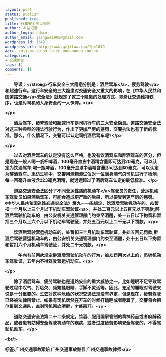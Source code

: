 ```yaml
---
layout: post
status: publish
published: true
title: 行车安全三大隐患
author: 本站记者
author_login: admin
author_email: jiangwei909@gmail.com
wordpress_id: 1649
wordpress_url: http://www.gzjtlaw.com/?p=1649
date: 2011-05-29 09:30:28.000000000 +08:00
categories:
- 交通常识
tags: []
comments: []
---
```

<p><p><strong>　　导读：<&#47;strong>行车安全三大隐患分别是：<a>酒后驾车<&#47;a>，疲劳<a>驾驶<&#47;a>和超速行车。这行车安全的三大隐患对交通安全又重大的影响，在《中华人民共和国<a>道路交通<&#47;a>安全法》就规定了这三个隐患的处理方式，能够让交通维持秩序，也是对司机的人身安全的一大保障。<&#47;p><p><&#47;p><p>　　酒后驾车、疲劳驾驶和超速行车是司机行车的三大安全隐患。道路交通安全法对这三种典型的违法行驶行为，作出了更加严厉的惩罚，交警执法也有了新的标准。那么，什么情况下，交警可以认定司机酒后驾车呢?<&#47;p><p><&#47;p><p>　　过去对酒后驾车的认定没有这么严格，也没有饮酒驾车和醉酒驾车的区分，但是现在一般人喝一纸杯啤酒，100毫升血液中酒精含量即可达到20毫克，可以认定为饮酒驾车;喝一瓶啤酒，100毫升血液中酒精含量即可达到80毫克，可以认定为醉酒驾车。采访过程中，交警用酒精测试仪对一位满身酒气的司机进行了检测，每一百毫升血液含223毫克酒精，就远远超过了酒后驾车认定的最低标准。<&#47;p><p>　　道路交通安全法区分了不同营运性质的<a>机动车<&#47;a>驾驶员的责任，营运机动车驾驶员如果酒后驾车，可能会造成更严重的后果，所以要受到更严厉的惩罚。《中华人民共和国道路交通安全法》第九十一条规定，饮酒后驾驶机动车的，处暂扣一个月以上三个月以下机动车<a>驾驶证<&#47;a>，并处二百元以上五百元以下罚款;醉酒后驾驶机动车的，由公安机关交通管理部门约束至酒醒，处十五日以下拘留和暂扣三个月以上六个月以下机动车驾驶证，并处五百元以上二千元以下罚款。<&#47;p><p>　　饮酒后驾驶营运机动车的，处暂扣三个月机动车驾驶证，并处五百元罚款;醉酒后驾驶营运机动车的，由公安机关交通管理部门约束至酒醒，处十五日以下拘留和暂扣六个月机动车驾驶证，并处二千元罚款。<&#47;p><p>　　一年内有前两款规定醉酒后驾驶机动车的行为，被处罚两次以上的，吊销机动车驾驶证，五年内不得驾驶营运机动车。<&#47;p><p><&#47;p><p>　　除了酒后驾车，疲劳驾驶也是道路安全的重大威胁之一。比如睡眠不足导致驾驶过程中叹气、打哈欠、频繁揉眼睛、手脚不灵活等。因此，充足的睡眠对驾驶来说是十分重要的。过去对这种危险的状况交通法规没有界定，但是现在，疲劳驾驶已经被法律所禁止。如果有司机居然在开车的时候打瞌睡或者睡着了，交警将会把他带到交通队，直到司机彻底清醒，才能离开。<&#47;p><p>　　道路交通安全法第二十二条规定，饮酒、服用国家管制的精神药品或者麻醉药品，或者患有妨碍安全驾驶机动车的疾病，或者过度疲劳影响安全驾驶的，不得驾驶机动车。<&#47;p><br&#47;><p>标签:广州交通事故索赔 广州交通事故赔偿 广州交通事故律师<&#47;p>
